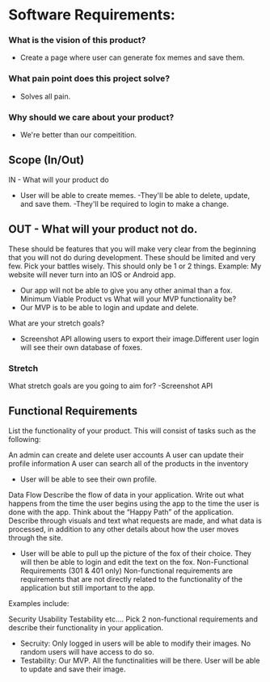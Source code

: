 # Software Requirements:

### What is the vision of this product?
  - Create a page where user can generate fox memes and save them.

### What pain point does this project solve?
  - Solves all pain.

### Why should we care about your product?
  - We're better than our compeitition.

## Scope (In/Out)
IN - What will your product do
  - User will be able to create memes.
  -They'll be able to delete, update, and save them. 
  -They'll be required to login to make a change.

## OUT - What will your product not do.
These should be features that you will make very clear from the beginning that you will not do during development. These should be limited and very few. Pick your battles wisely. This should only be 1 or 2 things. Example: My website will never turn into an IOS or Android app.
  - Our app will not be able to give you any other animal than a fox.
Minimum Viable Product vs
What will your MVP functionality be?
  - Our MVP is to be able to login and update and delete.

What are your stretch goals?
  - Screenshot API allowing users to export their image.Different user login will see their own database of foxes.


### Stretch
What stretch goals are you going to aim for?
  -Screenshot API
  
## Functional Requirements
List the functionality of your product. This will consist of tasks such as the following:

An admin can create and delete user accounts
A user can update their profile information
A user can search all of the products in the inventory
  - User will be able to see their own profile.
 
Data Flow
Describe the flow of data in your application. Write out what happens from the time the user begins using the app to the time the user is done with the app. Think about the “Happy Path” of the application. Describe through visuals and text what requests are made, and what data is processed, in addition to any other details about how the user moves through the site.
  - User will be able to pull up the picture of the fox of their choice. They will then be able to login and edit the text on the fox.
Non-Functional Requirements (301 & 401 only)
Non-functional requirements are requirements that are not directly related to the functionality of the application but still important to the app.

Examples include:

Security
Usability
Testability
etc….
Pick 2 non-functional requirements and describe their functionality in your application.
  - Secruity: Only logged in users will be able to modify their images. No random users will have access to do so.
  - Testability: Our MVP. All the functinalities will be there. User will be able to update and save their image.
